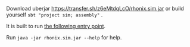 Download uberjar https://transfer.sh/z6eMtdqLcO/rhonix.sim.jar or build yourself `sbt "project sim; assembly"`
.

It is built to run [the following entry point](https://github.com/RhonixLabs/RhonixNode/blob/4ec85ed7de576d2598d0ea2436eb4050b527eab5/sim/src/main/scala/sim/DProcSim.scala#L163).

Run ```java -jar rhonix.sim.jar --help``` for help.

